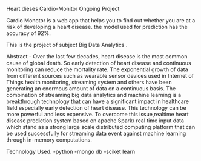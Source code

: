
Heart dieses 
Cardio-Monitor
Ongoing Project

Cardio Monotor is a web app that helps you to find out whether you are at a risk of developing a heart disease. the model used for prediction has the accuracy of 92%.

This is the  project of subject Big Data Analytics .

 Abstract -
Over the last few decades, heart disease is the most common cause of global death. So early detection of heart disease and continuous monitoring can reduce the mortality rate. The exponential growth of data from different sources such as wearable sensor devices used in Internet of Things health monitoring, streaming system and others have been generating an enormous amount of data on a continuous basis. The combination of streaming big data analytics and machine learning is a breakthrough technology that can have a significant impact in healthcare field especially early detection of heart disease. This technology can be more powerful and less expensive. To overcome this issue,realtime heart disease prediction system based on apache Spark/ real time input data which stand as a strong large scale distributed computing platform that can be used successfully for streaming data event against machine learning through in-memory computations.
 


Technology Used.
   -python
   -mongo db
   -sciket learn
